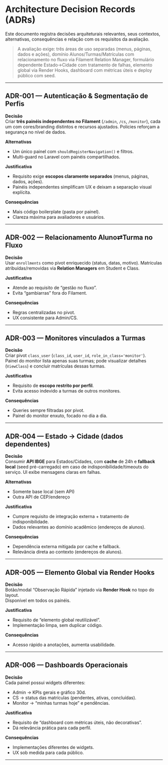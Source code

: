 # Architecture Decision Records (ADRs)

Este documento registra decisões arquiteturais relevantes, seus contextos, alternativas, consequências e relação com os requisitos da avaliação.

> A avaliação exige: três áreas de uso separadas (menus, páginas, dados e ações), domínio Alunos/Turmas/Matrículas com relacionamento no fluxo via Filament Relation Manager, formulário dependente Estado→Cidade com tratamento de falhas, elemento global via Render Hooks, dashboard com métricas úteis e deploy público com seed.

---

## ADR-001 — Autenticação & Segmentação de Perfis

**Decisão**  
Criar **três painéis independentes no Filament** (`/admin`, `/cs`, `/monitor`), cada um com cores/branding distintos e recursos ajustados. Policies reforçam a segurança no nível de dados.

**Alternativas**
- Um único painel com `shouldRegisterNavigation()` e filtros.
- Multi-guard no Laravel com painéis compartilhados.

**Justificativa**
- Requisito exige **escopos claramente separados** (menus, páginas, dados, ações).
- Painéis independentes simplificam UX e deixam a separação visual explícita.

**Consequências**
- Mais código boilerplate (pasta por painel).
- Clareza máxima para avaliadores e usuários.

---

## ADR-002 — Relacionamento Aluno⇄Turma no Fluxo

**Decisão**  
Usar `enrollments` como pivot enriquecido (status, datas, motivo). Matrículas atribuídas/removidas via **Relation Managers** em Student e Class.

**Justificativa**
- Atende ao requisito de “gestão no fluxo”.
- Evita “gambiarras” fora do Filament.

**Consequências**
- Regras centralizadas no pivot.
- UX consistente para Admin/CS.

---

## ADR-003 — Monitores vinculados a Turmas
**Decisão**  
Criar pivot `class_user` (`class_id`, `user_id`, `role_in_class='monitor'`).  
Painel do monitor lista apenas suas turmas; pode visualizar detalhes (`ViewClass`) e concluir matrículas dessas turmas.

**Justificativa**
- Requisito de **escopo restrito por perfil**.
- Evita acesso indevido a turmas de outros monitores.

**Consequências**
- Queries sempre filtradas por pivot.
- Painel do monitor enxuto, focado no dia a dia.

---

## ADR-004 — Estado → Cidade (dados dependentes)

**Decisão**  
Consumir **API IBGE** para Estados/Cidades, com **cache** de 24h e **fallback local** (seed pré-carregado) em caso de indisponibilidade/timeouts do serviço. UI exibe mensagens claras em falhas.

**Alternativas**
- Somente base local (sem API)
- Outra API de CEP/endereço

**Justificativa**
- Cumpre requisito de integração externa + tratamento de indisponibilidade.
- Dados relevantes ao domínio acadêmico (endereços de alunos).

**Consequências**
- Dependência externa mitigada por cache e fallback.
- Relevância direta ao contexto (endereços de alunos).

---

## ADR-005 — Elemento Global via Render Hooks

**Decisão**  
Botão/modal “Observação Rápida” injetado via **Render Hook** no topo do layout.  
Disponível em todos os painéis.

**Justificativa**
- Requisito de “elemento global reutilizável”.
- Implementação limpa, sem duplicar código.

**Consequências**
- Acesso rápido a anotações, aumenta usabilidade.

---

## ADR-006 — Dashboards Operacionais

**Decisão**  
Cada painel possui widgets diferentes:
- Admin → KPIs gerais e gráfico 30d.
- CS → status das matrículas (pendentes, ativas, concluídas).
- Monitor → “minhas turmas hoje” e pendências.

**Justificativa**
- Requisito de “dashboard com métricas úteis, não decorativas”.
- Dá relevância prática para cada perfil.

**Consequências**
- Implementações diferentes de widgets.
- UX sob medida para cada público.

---
